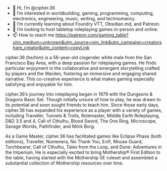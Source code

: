 - 👋 Hi, I’m @cipher.36
- 👀 I’m interested in worldbuilding, gaming, programming, computing, electronics, engineering, music, writing, and technomancy.
- 🌱 I’m currently learning about Foundry VTT, Obsidian.md, and Patreon.
- 💞️ I’m looking to host tabletop roleplaying games in-person and online.
- 📫 How to reach me https://patreon.com/gaming_table?utm_medium=unknown&utm_source=join_link&utm_campaign=creatorshare_creator&utm_content=copyLink

cipher.36 (he/him) is a 56-year-old cisgender white male from the San Francisco Bay Area, with a deep passion for roleplaying games. He finds particular enjoyment in the collaborative and emergent storytelling crafted by players and the Warden, fostering an immersive and engaging shared narrative. This co-creative experience is what makes gaming especially satisfying and enjoyable for him.

cipher.36’s journey into roleplaying began in 1979 with the Dungeons & Dragons Basic Set. Though initially unsure of how to play, he was drawn to its potential and soon sought friends to teach him. Since those early days, cipher.36 has expanded his experience as a player with a variety of games, including Traveller, Tunnels & Trolls, Rolemaster, Middle Earth Roleplaying, D&D 3.5 and 4, Call of Cthulhu, Blood Sword, The One Ring, Microscope, Savage Worlds, Pathfinder, and Mörk Borg.

As a Game Master, cipher.36 has facilitated games like Eclipse Phase (both editions), Traveller, Numenera, No Thank You, Evil!, Mouse Guard, Torchbearer, Call of Cthulhu, Tales from the Loop, and Dune: Adventures in the Imperium. He is especially excited to bring Mothership® First Edition to the table, having started with the Mothership 0E ruleset and assembled a substantial collection of Mothership resources over time.



<!---
scottwhit11/scottwhit11 is a ✨ special ✨ repository because its `README.md` (this file) appears on your GitHub profile.
You can click the Preview link to take a look at your changes.
--->
